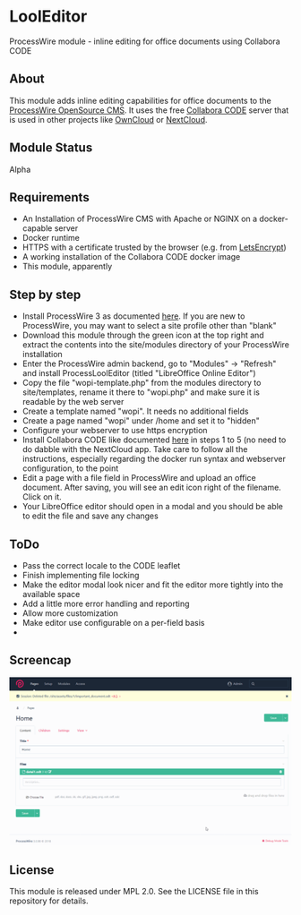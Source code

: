 # LoolEditor
ProcessWire module - inline editing for office documents using Collabora CODE

## About
This module adds inline editing capabilities for office documents to the [ProcessWire OpenSource CMS](https://processwire.com). It uses the free [Collabora CODE](https://www.collaboraoffice.com/code/) server that is used in other projects like [OwnCloud](https://owncloud.org/) or [NextCloud](https://www.nextcloud.com/).

## Module Status
Alpha

## Requirements
- An Installation of ProcessWire CMS with Apache or NGINX on a docker-capable server
- Docker runtime
- HTTPS with a certificate trusted by the browser (e.g. from [LetsEncrypt](https://letsencrypt.org/))
- A working installation of the Collabora CODE docker image
- This module, apparently

## Step by step
- Install ProcessWire 3 as documented [here](https://processwire.com/docs/install/new/). If you are new to ProcessWire, you may want to select a site profile other than "blank"
- Download this module through the green icon at the top right and extract the contents into the site/modules directory of your ProcessWire installation
- Enter the ProcessWire admin backend, go to "Modules" -> "Refresh" and install ProcessLoolEditor (titled "LibreOffice Online Editor")
- Copy the file "wopi-template.php" from the modules directory to site/templates, rename it there to "wopi.php" and make sure it is readable by the web server
- Create a template named "wopi". It needs no additional fields
- Create a page named "wopi" under /home and set it to "hidden"
- Configure your webserver to use https encryption
- Install Collabora CODE like documented [here](https://www.collaboraoffice.com/code/) in steps 1 to 5 (no need to do dabble with the NextCloud app. Take care to follow all the instructions, especially regarding the docker run syntax and webserver configuration, to the point
- Edit a page with a file field in ProcessWire and upload an office document. After saving, you will see an edit icon right of the filename. Click on it.
- Your LibreOffice editor should open in a modal and you should be able to edit the file and save any changes

## ToDo
- Pass the correct locale to the CODE leaflet
- Finish implementing file locking
- Make the editor modal look nicer and fit the editor more tightly into the available space
- Add a little more error handling and reporting
- Allow more customization
- Make editor use configurable on a per-field basis
- 

## Screencap
![Screen capture of LoolEditor](https://raw.githubusercontent.com/BitPoet/bitpoet.github.io/master/img/LoolEditor1.gif)

## License
This module is released under MPL 2.0. See the LICENSE file in this repository for details.
